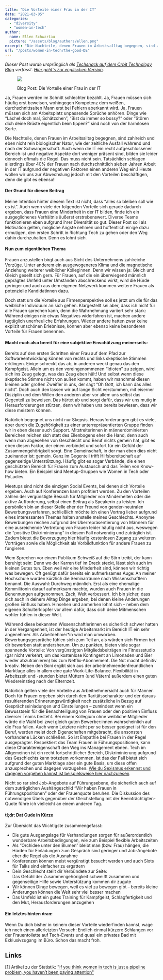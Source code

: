 ```yaml
---
title: "Die Vorteile einer Frau in der IT"
date: "2021-03-05"
categories:
  - "diversity"
  - "women-in-tech"
author:
  name: Ellen Schwartau
  picture: "/assets/blog/authors/ellen.png"
excerpt: "Die Nachteile, denen Frauen im Arbeitsalltag begegnen, sind zahlreich und eben nicht rein biologischer Natur, wie der zeitliche Ausfall während und nach der Schwangerschaft. Auch wenn die IT ein recht aufgeschlossener Bereich ist und negative Aspekte dort weniger präsent sind, bilden sie leider dennoch oftmals die Regel. Das muss nicht sein. Heute wollen wir uns zur Abwechslung jedoch mit den Vorteilen beschäftigen, denn die gibt es ebenso!"
url: "/posts/women-in-tech/the-good-DE"
---
```


_Dieser Post wurde ursprünglich als [Techsnack auf dem Orbit Technology Blog](https://techsnack.orbitdigital.de/posts/the-good-parts-of-being-a-woman-in-tech) verfasst._ _[Hier geht's zur englischen Version](https://ellenschwartau.wordpress.com/2021/02/19/the-good-parts-of-being-a-woman-in-tech/)._

<figure>

![](https://ellenschwartau.files.wordpress.com/2021/03/0031ee1c1563c15ef4fa7ab29703d19c.jpeg?w=750)

<figcaption>

Blog Post: Die Vorteile einer Frau in der IT

</figcaption>

</figure>

Ja, Frauen werden im Schnitt schlechter bezahlt. Ja, Frauen müssen sich häufig erst beweisen, wohingegen Kompetenz dem weißen, durchschnittsalten Mann erst bei Fehlern aberkannt wird. Ja, Frauen müssen sich am Arbeitsplatz unpassende Sprüche anhören. Dinge wie “Lächel doch mal, Schätzchen”, “Bist du immer so bossy?” oder “Stören dich deine Brüste eigentlich beim tippen?” sind noch von der harmlosen Sorte.

Die Nachteile, denen Frauen im Arbeitsalltag begegnen, sind zahlreich und eben nicht rein biologischer Natur, wie der zeitliche Ausfall während und nach der Schwangerschaft. Auch wenn die IT ein recht aufgeschlossener Bereich ist und negative Aspekte dort weniger präsent sind, bilden sie leider dennoch oftmals die Regel. Das muss nicht sein. Tatsächlich schlagen allerdings über 40% der Frauen nach durchschnittlich sieben Jahren Arbeit in der IT aufgrund der negativen Faktoren einen anderen Weg ein.1 Heute wollen wir uns zur Abwechslung jedoch mit den Vorteilen beschäftigen, denn die gibt es ebenso!

#### Der Grund für diesen Beitrag

Meine Intention hinter diesem Text ist nicht, dass “alles so bleiben soll wie es ist”. Auch wenn viele der folgenden Vorteile sich gerade dadurch ergeben, dass Frauen eine Minderheit in der IT bilden, finde ich ein ausgeglichenes Verhältnis äußerst erstrebenswert. Diverse Teams funktionieren eben aufgrund ihrer Diversität so gut. Dieser Post soll als Motivation gelten, mögliche Ängste nehmen und hoffentlich einige dazu ermutigen, den ersten Schritt in Richtung Tech zu gehen oder den Weg dahin durchzuhalten. Denn es lohnt sich.

#### Nun zum eigentlichen Thema

Frauen anzustellen birgt auch aus Sicht des Unternehmens zahlreiche Vorzüge. Unter anderem ein ausgewogeneres Klima und die magnetische Anziehung weiterer weiblicher Kolleginnen. Denn wir wissen ja: Gleich und Gleich gesellt sich gern. Für Frauen, auf die ein überwiegend männlich geprägtes Umfeld unter Umständen abschreckend wirkt, wird die Hürde geringer und auch aus dem eigenen Netzwerk kommen weitere Frauen als potenzielle Kandidatinnen dazu.

Doch statt um die Vorteile aus Firmenperspektive soll es jetzt um die für das weibliche Individuum an sich gehen. Klargestellt sei aber, dass ich nicht für alle Frauen sprechen kann, denn die Wahrnehmung variiert sehr stark: Während einigen nie etwas Negatives widerfahren ist, machen andere tagtäglich unerfreuliche Erfahrungen. Wieder andere hatten zwar keine explizit unschönen Erlebnisse, können aber ebenso keine besonderen Vorteile für Frauen benennen.

#### Macht euch also bereit für eine subjektive Einschätzung meinerseits:

Bereits auf den ersten Schritten einer Frau auf dem Pfad zur Softwareentwicklung können von rechts und links skeptische Stimmen erklingen. Einige schreckt das ab, in anderen weckt genau das den Kampfgeist. Allein um es den voreingenommenen “Idioten” zu zeigen, wird sich ins Zeug gelegt, was das Zeug eben hält! Und selbst wenn diese skeptische Stimme nicht von außen kommt, haben wir manchmal diesen kleinen oder großen Zweifler in uns, der sagt “Oh Gott, ich kann das alles nicht”. Doch auch den lassen wir auf lange Sicht verstummen, mit eiserner Disziplin und dem Willen den anderen aber vor allem uns selbst das Gegenteil zu beweisen. Das härtet ab und sorgt dafür, dass wir uns mutig in Herausforderungen stürzen, denn wir haben uns bereits bewiesen, dass wir diese meistern können.

Natürlich begegnet uns nicht nur Skepsis. Herausforderungen gibt es viele, aber durch die Zugehörigkeit zu einer unterrepräsentierten Gruppe finden wir in eben dieser auch Support. Mitstreiterinnen in männerdominierten Bereichen reichen sich statt des Ellenbogens eher die Hand, denn auch wenn man abgesehen von Geschlecht und Beruf nichts gemein hat, gibt es eben diesen Faktor, der einen verbindet und sofort für ein Gefühl der Zusammengehörigkeit sorgt. Eine Gemeinschaft, in der man eben dies nicht zueinander ist: gemein. Ganz im Gegenteil trifft Hilfsbereitschaft auf gegenseitige Unterstützung. Häufig gibt es sogar Verbände, die einen geschützten Bereich für Frauen zum Austausch und das Teilen von Know-how bieten. Ein Beispiel sind Meetup-Gruppen wie Women in Tech oder PyLadies.

Meetups sind nicht die einzigen Social Events, bei denen sich Vorteile ergeben. Auch auf Konferenzen kann profitiert werden. Zu den Vorteilen zählen der vergünstigte Besuch für Mitglieder von Minderheiten oder die aktive Aufforderung, selbst einen Beitrag als Speakerin zu leisten. Ich persönlich bin an dieser Stelle eher der Freund von gender-neutralen Bewerbungsverfahren, schließlich möchte ich einen Vortrag lieber aufgrund eines interessanten Themas halten anstelle meines Geschlechts. Anonyme Bewerbungen reichen aufgrund der Überrepräsentierung von Männern für eine ausreichende Vertretung von Frauen leider häufig nicht aus, weswegen die “positive Diskriminierung” in diesem Fall notwendig und zuträglich ist. Zudem bietet die Bevorzugung hier häufig kostenlosen Zugang zu weiteren Vorträgen sowie die Möglichkeit als Vorbildfunktion für andere Frauen zu fungieren.

Wem Sprechen vor einem Publikum Schweiß auf die Stirn treibt, der kann beruhigt sein: Denn wo der Karren tief im Dreck steckt, lässt sich auch im kleinen Gutes tun. Eben weil wir eine Minderheit sind, können wir richtig was bewegen. Oft genügt dafür bereits ein aufmerksames Auge: An meiner Hochschule wurden kürzlich die Seminarräume nach Wissenschaftlern benannt. Die Auswahl: Durchweg männlich. Erst als eine ehemalige Kommilitonin darauf aufmerksam machte, wurden auch Frauen in die Benennungen aufgenommen. Zack, Welt verbessert. Ich bin sicher, dass sich auch in deinem Alltag Dinge ergeben, bei denen kleine Änderungen großen Einfluss haben. Hinsehen und anmerken lohnt sich – neben dem eigenen Schulterklopfer vor allem dafür, dass sich deine Mitmenschen wohler fühlen in dieser Welt.

Während diese bekannten Wissenschaftlerinnen es sicherlich schwer hatten in der Vergangenheit, ist der heutige Arbeitsmarkt im Bereich IT ein sehr angenehmer. Als Arbeitnehmer\*in wird man umworben. Bewerbungsgespräche fühlen sich zum Teil an, als würden sich Firmen bei dir bewerben statt andersherum. Um zu punkten, bieten viele sogar spannende Vorteile: Von vergünstigten Mitgliedsbeiträgen im Fitnessstudio (gar nicht verkehrt, um das kostenlose Kontingent an Limonaden und Bier wieder abzutrainieren) bis zum Netflix-Abonnement. Die Not macht definitiv kreativ. Neben den Boni ergibt sich aus der arbeitnehmendenfreundlichen Marktlage alles in allem eine gute Work-Life-Balance. Flexibilität in Arbeitszeit und -stunden bietet Müttern (und Vätern) außerdem einen guten Wiedereinstieg nach der Elternzeit.

Natürlich gelten viele der Vorteile aus Arbeitnehmersicht auch für Männer. Doch für Frauen ergeben sich durch den Raritätsscharakter und der daraus resultierenden Erinnerungswürdigkeit noch zusätzliche in Bezug auf Gesprächseinladungen und Einstellungen – zumindest wenn ein Bewusstsein für die Benachteiligung von Frauen oder den positiven Einfluss diverser Teams besteht. Bei einem Kollegium ohne weibliche Mitglieder würde die Wahl bei zwei gleich guten Bewerber:innen wahrscheinlich auf die Frau fallen. Auch wenn Letztere nicht per se besser geeignet ist für den Beruf, werden meist doch Eigenschaften mitgebracht, die ansonsten vorhandene Lücken schließen. So ist Empathie bei Frauen in der Regel ausgeprägter. Respektiert das Team Frauen in Führungspositionen, kann diese Charaktereigenschaft den Weg ins Management ebnen. Tech im Allgemeinen ist ein recht fortschrittlicher Bereich, Diskriminierung aufgrund des Geschlechts kann trotzdem vorkommen. Ist das der Fall bietet sich aufgrund der guten Marktlage aber ein gute Basis, um diese offen anzusprechen und dagegen vorzugehen. [Wie du Sexismus erkennst und dagegen vorgehen kannst ist beispielsweise hier nachzulesen](https://www.coe.int/de/web/human-rights-channel/stop-sexism).

Nicht so rar sind Job-Angebote auf Führungsebene, die sicherlich auch auf dem zuträglichen Aushängeschild “Wir haben Frauen in Führungspositionen” oder der Frauenquote beruhen. Die Diskussion des notwendigen Übels gegenüber der Gleichstellung mit der Beeinträchtigten-Quote führe ich vielleicht an einem anderen Tag.

#### tl;dr: Dat Gude in Kürze

Zur Übersicht das Wichtigste zusammengefasst:

- Die gute Ausgangslage für Verhandlungen sorgen für außerordentlich wunderbare Arbeitsbedingungen, wie zum Beispiel flexible Arbeitszeiten
- Als “Orchidee unter den Blumen” bleibt man (bzw. Frau) hängen, die Hürden für Einladungen zum Gespräch sind geringer und Job-Angebote eher die Regel als die Ausnahme
- Konferenzen können meist vergünstigt besucht werden und auch Slots für Talks sind einfacher zu ergattern
- Dein Geschlecht stellt dir Verbündete zur Seite:  
   Das Gefühl der Zusammengehörigkeit schweißt zusammen und gegenseitige Hilfe sowie Unterstützung kommen dir zugute
- Wir können Dinge bewegen, weil es viel zu bewegen gibt – bereits kleine Änderungen können die Welt sehr viel besser machen
- Das Umfeld ist ein gutes Training für Kampfgeist, Schlagfertigkeit und den Mut, Herausforderungen anzugehen

#### Ein letztes hinten dran:

Wenn Du dich bisher in keinem dieser Vorteile wiederfinden kannst, wage ich noch einen allerletzten Versuch: Endlich einmal kürzere Schlangen vor der Frauentoilette auf Tech-Events und quasi ein privates Bad mit Exklusivzugang im Büro. Schon das macht froh.

## Links

\[1\] Artikel zu der Statistik: ["If you think women in tech is just a pipeline problem, you haven’t been paying attention"](https://medium.com/tech-diversity-files/if-you-think-women-in-tech-is-just-a-pipeline-problem-you-haven-t-been-paying-attention-cb7a2073b996)
